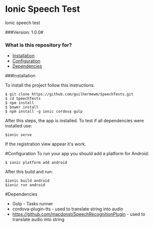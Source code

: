 # Ionic Speech Test #

Ionic speech test

###Version: 1.0.0#

### What is this repository for? ###


* [Installation](#Installation)
* [Configuration](#Configuration)
* [Dependencies](#Dependencies)

###Installation 

To install the project follow this instructions:
```
$ git clone https://github.com/guilhermewm/SpeechTests.git
$ cd SpeechTests
$ npm install
$ bower install
$ npm install -g ionic cordova gulp
```

After this steps, the app is installed. To test if all dependencies were installed use:

```
$ionic serve
``` 

If the registration view appear it's work.


#Configuration 
To run your app you should add a platform for Android:

```
$ ionic platform add android
```

After this build and run:

``` 
$ionic build android
$ionic run android
```

#Dependencies

* Gulp - Tasks runner
* cordova-plugin-tts - used to translate string into audio
* https://github.com/macdonst/SpeechRecognitionPlugin - used to translate audio into string

